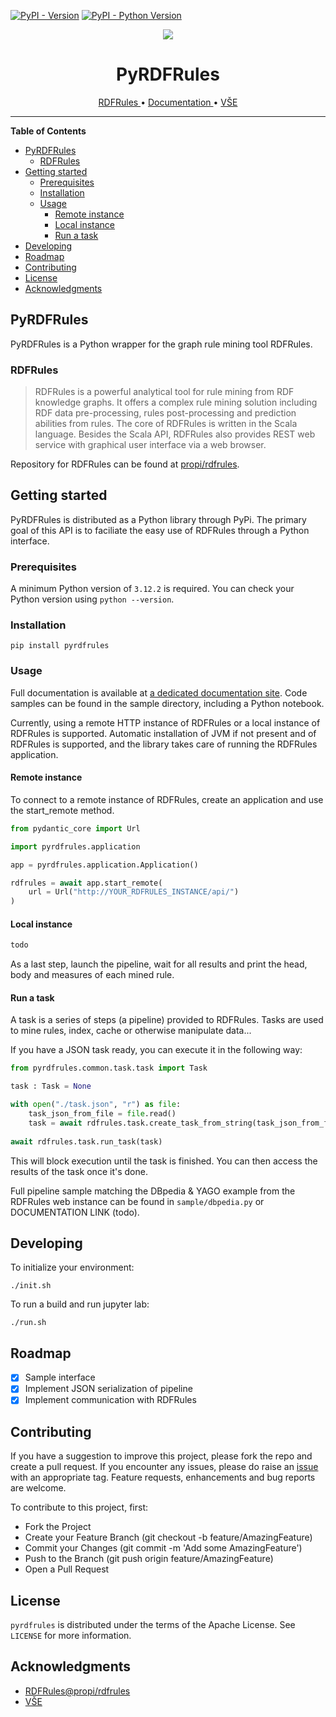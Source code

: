 
[![PyPI - Version](https://img.shields.io/pypi/v/pyrdfrules.svg)](https://pypi.org/project/pyrdfrules)
[![PyPI - Python Version](https://img.shields.io/pypi/pyversions/pyrdfrules.svg)](https://pypi.org/project/pyrdfrules)

<p align="center">
  <img src="https://s3.dualstack.us-east-2.amazonaws.com/pythondotorg-assets/media/files/python-logo-only.svg">
</p>

<h1 align="center">
PyRDFRules
</h1>

<p align="center">
  <a href="https://github.com/propi/rdfrules">
    RDFRules
  </a>
  •
  <a href="https://kizi.github.io/pyrdfrules/pyrdfrules.html">
    Documentation
  </a>
  •
  <a href="https://www.vse.cz/">
   VŠE
  </a>
</p>

-----

**Table of Contents**

- [PyRDFRules](#pyrdfrules)
  - [RDFRules](#rdfrules)
- [Getting started](#getting-started)
  - [Prerequisites](#prerequisites)
  - [Installation](#installation)
  - [Usage](#usage)
    - [Remote instance](#remote-instance)
    - [Local instance](#local-instance)
    - [Run a task](#run-a-task)
- [Developing](#developing)
- [Roadmap](#roadmap)
- [Contributing](#contributing)
- [License](#license)
- [Acknowledgments](#acknowledgments)

## PyRDFRules

PyRDFRules is a Python wrapper for the graph rule mining tool RDFRules.

### RDFRules

> RDFRules is a powerful analytical tool for rule mining from RDF knowledge graphs. It offers a complex rule mining solution including RDF data pre-processing, rules post-processing and prediction abilities from rules. The core of RDFRules is written in the Scala language. Besides the Scala API, RDFRules also provides REST web service with graphical user interface via a web browser.

Repository for RDFRules can be found at [propi/rdfrules](https://github.com/propi/rdfrules).

## Getting started

PyRDFRules is distributed as a Python library through PyPi. The primary goal of this API is to faciliate the easy use of RDFRules through a Python interface.

### Prerequisites

A minimum Python version of `3.12.2` is required. You can check your Python version using `python --version`.

### Installation

```console
pip install pyrdfrules
```

### Usage

Full documentation is available at [a dedicated documentation site](https://kizi.github.io/pyrdfrules/pyrdfrules.html). Code samples can be found in the sample directory, including a Python notebook.

Currently, using a remote HTTP instance of RDFRules or a local instance of RDFRules is supported. Automatic installation of JVM if not present and of RDFRules is supported, and the library takes care of running the RDFRules application.

#### Remote instance

To connect to a remote instance of RDFRules, create an application and use the start_remote method.

```python
from pydantic_core import Url

import pyrdfrules.application

app = pyrdfrules.application.Application()

rdfrules = await app.start_remote(
    url = Url("http://YOUR_RDFRULES_INSTANCE/api/")
)
```

#### Local instance

```python
todo
```

As a last step, launch the pipeline, wait for all results and print the head, body and measures of each mined rule.

#### Run a task

A task is a series of steps (a pipeline) provided to RDFRules. Tasks are used to mine rules, index, cache or otherwise manipulate data...

If you have a JSON task ready, you can execute it in the following way:

```python
from pyrdfrules.common.task.task import Task

task : Task = None

with open("./task.json", "r") as file:        
    task_json_from_file = file.read()
    task = await rdfrules.task.create_task_from_string(task_json_from_file)
    
await rdfrules.task.run_task(task)
```

This will block execution until the task is finished. You can then access the results of the task once it's done.

Full pipeline sample matching the DBpedia & YAGO example from the RDFRules web instance can be found in `sample/dbpedia.py` or DOCUMENTATION LINK (todo).

## Developing

To initialize your environment:

```console
./init.sh
```

To run a build and run jupyter lab:

```console
./run.sh
```

## Roadmap

- [x] Sample interface
- [x] Implement JSON serialization of pipeline
- [x] Implement communication with RDFRules

## Contributing

If you have a suggestion to improve this project, please fork the repo and create a pull request. If you encounter any issues, please do raise an [issue](https://github.com/KIZI/pyrdfrules/issues) with an appropriate tag. Feature requests, enhancements and bug reports are welcome.

To contribute to this project, first:

- Fork the Project
- Create your Feature Branch (git checkout -b feature/AmazingFeature)
- Commit your Changes (git commit -m 'Add some AmazingFeature')
- Push to the Branch (git push origin feature/AmazingFeature)
- Open a Pull Request

## License

`pyrdfrules` is distributed under the terms of the Apache License. See `LICENSE` for more information.

## Acknowledgments
* [RDFRules@propi/rdfrules](https://github.com/propi/rdfrules)
* [VŠE](https://www.vse.cz/)